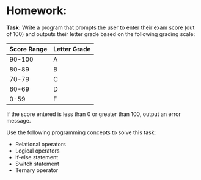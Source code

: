 # Homework:

**Task:** Write a program that prompts the user to enter their exam score (out of 100) and outputs their letter grade based on the following grading scale:

| Score Range | Letter Grade |
| --- | --- |
| 90-100 | A |
| 80-89 | B |
| 70-79 | C |
| 60-69 | D |
| 0-59 | F |

If the score entered is less than 0 or greater than 100, output an error message.

Use the following programming concepts to solve this task:

- Relational operators
- Logical operators
- if-else statement
- Switch statement
- Ternary operator
